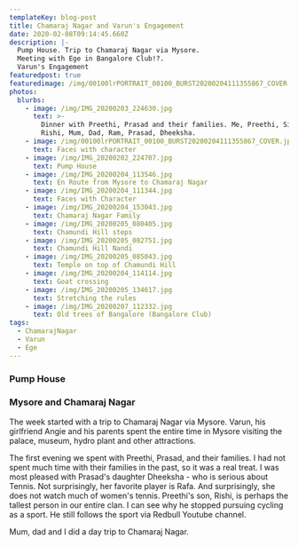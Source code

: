 ```yaml
---
templateKey: blog-post
title: Chamaraj Nagar and Varun's Engagement
date: 2020-02-08T09:14:45.660Z
description: |-
  Pump House. Trip to Chamaraj Nagar via Mysore.
  Meeting with Ege in Bangalore Club!?.
  Varun's Engagement
featuredpost: true
featuredimage: /img/00100lrPORTRAIT_00100_BURST20200204111355867_COVER.jpg
photos:
  blurbs:
    - image: /img/IMG_20200203_224630.jpg
      text: >-
        Dinner with Preethi, Prasad and their families. Me, Preethi, Sindhu,
        Rishi, Mum, Dad, Ram, Prasad, Dheeksha.
    - image: /img/00100lrPORTRAIT_00100_BURST20200204111355867_COVER.jpg
      text: Faces with character
    - image: /img/IMG_20200202_224707.jpg
      text: Pump House
    - image: /img/IMG_20200204_113546.jpg
      text: En Route from Mysore to Chamaraj Nagar
    - image: /img/IMG_20200204_111344.jpg
      text: Faces with Character
    - image: /img/IMG_20200204_153043.jpg
      text: Chamaraj Nagar Family
    - image: /img/IMG_20200205_080405.jpg
      text: Chamundi Hill steps
    - image: /img/IMG_20200205_082751.jpg
      text: Chamundi Hill Nandi
    - image: /img/IMG_20200205_085043.jpg
      text: Temple on top of Chamundi Hill
    - image: /img/IMG_20200204_114114.jpg
      text: Goat crossing
    - image: /img/IMG_20200205_134617.jpg
      text: Stretching the rules
    - image: /img/IMG_20200207_112332.jpg
      text: Old trees of Bangalore (Bangalore Club)
tags:
  - ChamarajNagar
  - Varun
  - Ege
---
```

### Pump House

### Mysore and Chamaraj Nagar

The week started with a trip to Chamaraj Nagar via Mysore. Varun, his girlfriend Angie and his parents spent the entire time in Mysore visiting the palace, museum, hydro plant and other attractions.

The first evening we spent with Preethi, Prasad, and their families. I had not spent much time with their families in the past, so it was a real treat. I was most pleased with Prasad's daughter Dheeksha - who is serious about Tennis. Not surprisingly, her favorite player is Rafa. And surprisingly, she does not watch much of women's tennis. Preethi's son, Rishi, is perhaps the tallest person in our entire clan. I can see why he stopped pursuing cycling as a sport. He still follows the sport via Redbull Youtube channel.

Mum, dad and I did a day trip to Chamaraj Nagar.
